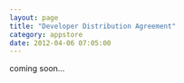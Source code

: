 ```yaml
---
layout: page
title: "Developer Distribution Agreement"
category: appstore
date: 2012-04-06 07:05:00
---
```


coming soon...
